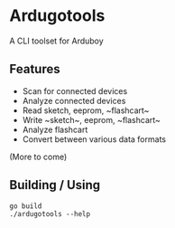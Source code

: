 # Ardugotools

A CLI toolset for Arduboy

## Features

- Scan for connected devices
- Analyze connected devices
- Read sketch, eeprom, ~flashcart~
- Write ~sketch~, eeprom, ~flashcart~
- Analyze flashcart
- Convert between various data formats

(More to come)

## Building / Using 

```
go build
./ardugotools --help
```

